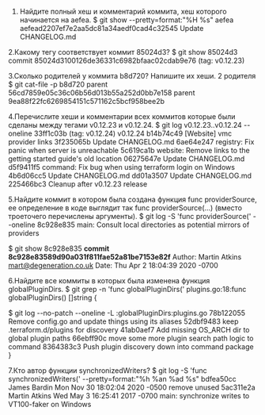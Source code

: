 1. Найдите полный хеш и комментарий коммита, хеш которого начинается на aefea.
$ git show --pretty=format:"%H %s" aefea
aefead2207ef7e2aa5dc81a34aedf0cad4c32545 Update CHANGELOG.md

2.Какому тегу соответствует коммит 85024d3?
$ git show 85024d3
commit 85024d3100126de36331c6982bfaac02cdab9e76 (tag: v0.12.23)

3.Сколько родителей у коммита b8d720? Напишите их хеши.
2 родителя
$ git cat-file -p b8d720
parent 56cd7859e05c36c06b56d013b55a252d0bb7e158
parent 9ea88f22fc6269854151c571162c5bcf958bee2b

4.Перечислите хеши и комментарии всех коммитов которые были сделаны между тегами v0.12.23 и v0.12.24.
$ git log v0.12.23..v0.12.24 --oneline
33ff1c03b (tag: v0.12.24) v0.12.24
b14b74c49 [Website] vmc provider links
3f235065b Update CHANGELOG.md
6ae64e247 registry: Fix panic when server is unreachable
5c619ca1b website: Remove links to the getting started guide's old location
06275647e Update CHANGELOG.md
d5f9411f5 command: Fix bug when using terraform login on Windows
4b6d06cc5 Update CHANGELOG.md
dd01a3507 Update CHANGELOG.md
225466bc3 Cleanup after v0.12.23 release

5.Найдите коммит в котором была создана функция func providerSource, ее определение в коде выглядит так func providerSource(...) (вместо троеточего перечислены аргументы).
$ git log -S 'func providerSource(' --oneline
8c928e835 main: Consult local directories as potential mirrors of providers

$ git show 8c928e835
**commit 8c928e83589d90a031f811fae52a81be7153e82f**
Author: Martin Atkins <mart@degeneration.co.uk>
Date:   Thu Apr 2 18:04:39 2020 -0700

6.Найдите все коммиты в которых была изменена функция globalPluginDirs.
$ git grep -n 'func globalPluginDirs('
plugins.go:18:func globalPluginDirs() []string {
  
$ git log --no-patch --oneline -L :globalPluginDirs:plugins.go
78b122055 Remove config.go and update things using its aliases
52dbf9483 keep .terraform.d/plugins for discovery
41ab0aef7 Add missing OS_ARCH dir to global plugin paths
66ebff90c move some more plugin search path logic to command
8364383c3 Push plugin discovery down into command package
}

7.Кто автор функции synchronizedWriters?
$ git log -S 'func synchronizedWriters(' --pretty=format:"%h %an %ad %s"
bdfea50cc James Bardin Mon Nov 30 18:02:04 2020 -0500 remove unused
5ac311e2a Martin Atkins Wed May 3 16:25:41 2017 -0700 main: synchronize writes to VT100-faker on Windows
